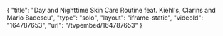 {
    "title": "Day and Nighttime Skin Care Routine feat. Kiehl's, Clarins and Mario Badescu",
    "type": "solo",
    "layout": "iframe-static",
    "videoId": "164787653",
    "url": "\/tvpembed\/164787653"
}